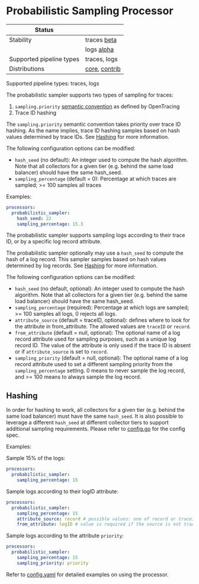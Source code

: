 # Probabilistic Sampling Processor

| Status                   |                               |
| ------------------------ |-------------------------------|
| Stability                | traces [beta]                 |
|                          | logs [alpha]                  |
| Supported pipeline types | traces, logs                  |
| Distributions            | [core], [contrib]             |

Supported pipeline types: traces, logs

The probabilistic sampler supports two types of sampling for traces:

1. `sampling.priority` [semantic
convention](https://github.com/opentracing/specification/blob/master/semantic_conventions.md#span-tags-table)
as defined by OpenTracing
2. Trace ID hashing

The `sampling.priority` semantic convention takes priority over trace ID hashing. As the name
implies, trace ID hashing samples based on hash values determined by trace IDs.  See [Hashing](#hashing) for more information.

The following configuration options can be modified:
- `hash_seed` (no default): An integer used to compute the hash algorithm. Note that all collectors for a given tier (e.g. behind the same load balancer) should have the same hash_seed.
- `sampling_percentage` (default = 0): Percentage at which traces are sampled; >= 100 samples all traces

Examples:

```yaml
processors:
  probabilistic_sampler:
    hash_seed: 22
    sampling_percentage: 15.3
```

The probabilistic sampler supports sampling logs according to their trace ID, or by a specific log record attribute.

The probabilistic sampler optionally may use a `hash_seed` to compute the hash of a log record.
This sampler samples based on hash values determined by log records. See [Hashing](#hashing) for more information.

The following configuration options can be modified:
- `hash_seed` (no default, optional): An integer used to compute the hash algorithm. Note that all collectors for a given tier (e.g. behind the same load balancer) should have the same hash_seed.
- `sampling_percentage` (required): Percentage at which logs are sampled; >= 100 samples all logs, 0 rejects all logs.
- `attribute_source` (default = traceID, optional): defines where to look for the attribute in from_attribute. The allowed values are `traceID` or `record`.
- `from_attribute` (default = null, optional): The optional name of a log record attribute used for sampling purposes, such as a unique log record ID. The value of the attribute is only used if the trace ID is absent or if `attribute_source` is set to `record`.
- `sampling_priority` (default = null, optional): The optional name of a log record attribute used to set a different sampling priority from the `sampling_percentage` setting. 0 means to never sample the log record, and >= 100 means to always sample the log record.

## Hashing

In order for hashing to work, all collectors for a given tier (e.g. behind the same load balancer)
must have the same `hash_seed`. It is also possible to leverage a different `hash_seed` at
different collector tiers to support additional sampling requirements. Please refer to
[config.go](./config.go) for the config spec.

Examples:

Sample 15% of the logs:
```yaml
processors:
  probabilistic_sampler:
    sampling_percentage: 15
```

Sample logs according to their logID attribute:

```yaml
processors:
  probabilistic_sampler:
    sampling_percentage: 15
    attribute_source: record # possible values: one of record or traceID
    from_attribute: logID # value is required if the source is not traceID
```

Sample logs according to the attribute `priority`:

```yaml
processors:
  probabilistic_sampler:
    sampling_percentage: 15
    sampling_priority: priority
```


Refer to [config.yaml](./testdata/config.yaml) for detailed
examples on using the processor.

[alpha]: https://github.com/open-telemetry/opentelemetry-collector#alpha
[beta]: https://github.com/open-telemetry/opentelemetry-collector#beta
[contrib]: https://github.com/open-telemetry/opentelemetry-collector-releases/tree/main/distributions/otelcol-contrib
[core]: https://github.com/open-telemetry/opentelemetry-collector-releases/tree/main/distributions/otelcol
